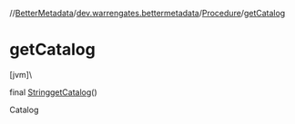 //[BetterMetadata](../../../index.md)/[dev.warrengates.bettermetadata](../index.md)/[Procedure](index.md)/[getCatalog](get-catalog.md)

# getCatalog

[jvm]\

final [String](https://docs.oracle.com/javase/8/docs/api/java/lang/String.html)[getCatalog](get-catalog.md)()

Catalog
